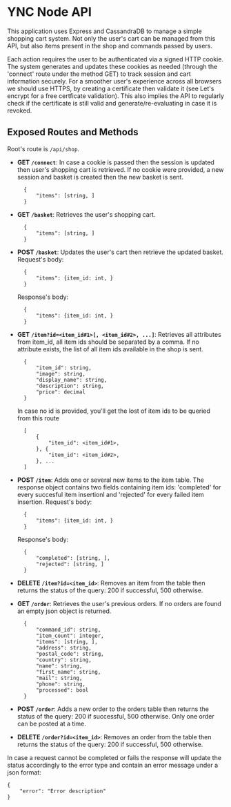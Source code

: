 # YNC Node API

This application uses Express and CassandraDB to manage a simple shopping cart system. Not only the user's cart can be managed from this API, but also items present in the shop and commands passed by users.

Each action requires the user to be authenticated via a signed HTTP cookie. The system generates and updates these cookies as needed (through the 'connect' route under the method GET) to track session and cart information securely. For a smoother user's experience across all browsers we should use HTTPS, by creating a certificate then validate it (see Let's encrypt for a free certficate validation). This also implies the API to regularly check if the certificate is still valid and generate/re-evaluating in case it is revoked.

## Exposed Routes and Methods

Root's route is `/api/shop`.

- **GET `/connect`**: In case a cookie is passed then the session is updated then user's shopping cart is retrieved. If no cookie were provided, a new session and basket is created then the new basket is sent.

        {
            "items": [string, ]
        }

- **GET `/basket`**: Retrieves the user's shopping cart.

        {
            "items": [string, ]
        }

- **POST `/basket`**: Updates the user's cart then retrieve the updated basket. Request's body:

        {
            "items": {item_id: int, }
        }

    Response's body:

        {
            "items": {item_id: int, }
        }

- **GET `/item?id=<item_id#1>[, <item_id#2>, ...]`**: Retrieves all attributes from item_id, all item ids should be separated by a comma. If no attribute exists, the list of all item ids available in the shop is sent.

        {
            "item_id": string,
            "image": string,
            "display_name": string,
            "description": string,
            "price": decimal
        }

    In case no id is provided, you'll get the lost of item ids to be queried from this route

        [
            {
                "item_id": <item_id#1>,
            }, {
                "item_id": <item_id#2>,
            }, ...
        ]

- **POST `/item`**: Adds one or several new items to the item table. The response object contains two fields containing item ids: 'completed' for every succesful item insertionl and 'rejected' for every failed item insertion. Request's body:

        {
            "items": {item_id: int, }
        }

    Response's body:

        {
            "completed": [string, ],
            "rejected": [string, ]
        }

- **DELETE `/item?id=<item_id>`**: Removes an item from the table then returns the status of the query: 200 if successful, 500 otherwise.

- **GET `/order`**: Retrieves the user's previous orders. If no orders are found an empty json object is returned.

        {
            "command_id": string,
            "item_count": integer,
            "items": [string, ],
            "address": string,
            "postal_code": string,
            "country": string,
            "name": string,
            "first_name": string,
            "mail": string,
            "phone": string,
            "processed": bool
        }

- **POST `/order`**: Adds a new order to the orders table then returns the status of the query: 200 if successful, 500 otherwise. Only one order can be posted at a time.

- **DELETE `/order?id=<item_id>`**: Removes an order from the table then returns the status of the query: 200 if successful, 500 otherwise.

In case a request cannot be completed or fails the response will update the status accordingly to the error type and contain an error message under a json format:

    {
        "error": "Error description"
    }